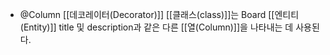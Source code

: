 - @Column [[데코레이터(Decorator)]] [[클래스(class)]]는 Board [[엔티티(Entity)]] title 및 description과 같은 다른 [[열(Column)]]을 나타내는 데 사용된다.
